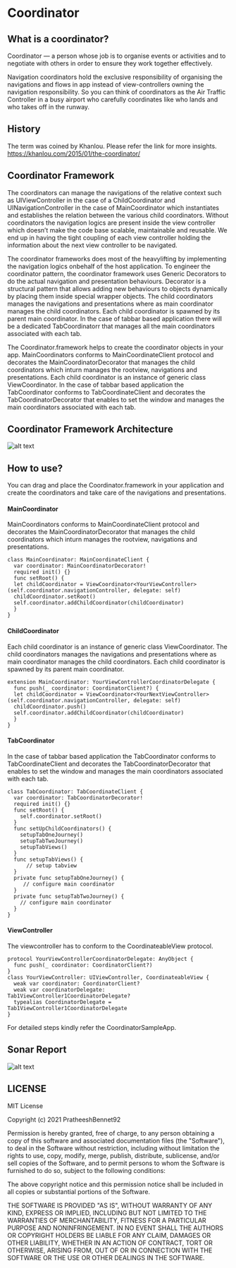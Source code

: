 # Coordinator
## What is a coordinator?
Coordinator — a person whose job is to organise events or activities and to negotiate with others in order to ensure they work together effectively. 

Navigation coordinators hold the exclusive responsibility of organising the navigations and flows in app instead of view-controllers owning the navigation responsibility. So you can think of coordinators as the Air Traffic Controller in a busy airport who carefully coordinates like who lands and who takes off in the runway.

## History
The term was coined by Khanlou. Please refer the link for more insights. 
https://khanlou.com/2015/01/the-coordinator/

## Coordinator Framework
The coordinators can manage the navigations of the relative context such as UIViewController in the case of a ChildCoordinator and UINavigationController in the case of MainCoordinator which instantiates and establishes the relation between the various child coordinators. Without coordinators the navigation logics are present inside the view controller which doesn’t make the code base scalable, maintainable and reusable. We end up in having the tight coupling of each view controller holding the information about the next view controller to be navigated.

The coordinator frameworks does most of the heavylifting by implementing the navigation logics onbehalf of the host application. To engineer the coordinator pattern, the coordinator framework uses Generic Decorators to do the actual navigation and presentation behaviours. Decorator is a structural pattern that allows adding new behaviours to objects dynamically by placing them inside special wrapper objects. The child coordinators manages the navigations and presentations where as main coordinator manages the child coordinators. Each child coordinator is spawned by its parent main coordinator. In the case of tabbar based application there will be a dedicated TabCoordinatorr that manages all the main coordinators associated with each tab.

The Coordinator.framework helps to create the coordinator objects in your app. MainCoordinators conforms to MainCoordinateClient protocol and decorates the MainCoordinatorDecorator that manages the child coordinators which inturn manages the rootview, navigations and presentations. Each child coordinator is an instance of generic class ViewCoordinator. In the case of tabbar based application the TabCoordinator conforms to TabCoordinateClient and decorates the TabCoordinatorDecorator that enables to set the window and manages the main coordinators associated with each tab.


## Coordinator Framework Architecture
![alt text](https://github.com/PratheeshBennet92/Coordinator/blob/main/Coordinator.jpg)

## How to use?
You can drag and place the Coordinator.framework in your application and create the coordinators and take care of the navigations and presentations. 

#### MainCoordinator
MainCoordinators conforms to MainCoordinateClient protocol and decorates the MainCoordinatorDecorator that manages the child coordinators which inturn manages the rootview, navigations and presentations.
```
class MainCoordinator: MainCoordinateClient {
  var coordinator: MainCoordinatorDecorator!
  required init() {}
  func setRoot() {
  let childCoordinator = ViewCoordinator<YourViewController>(self.coordinator.navigationController, delegate: self)
  childCoordinator.setRoot()
  self.coordinator.addChildCoordinator(childCoordinator)
  }
}

```
#### ChildCoordinator
Each child coordinator is an instance of generic class ViewCoordinator. The child coordinators manages the navigations and presentations where as main coordinator manages the child coordinators. Each child coordinator is spawned by its parent main coordinator.

```
extension MainCoordinator: YourViewControllerCoordinatorDelegate {
  func push(_ coordinator: CoordinatorClient?) {
  let childCoordinator = ViewCoordinator<YourNextViewController>(self.coordinator.navigationController, delegate: self)
  childCoordinator.push()
  self.coordinator.addChildCoordinator(childCoordinator)
  }
}
```

#### TabCoordinator
In the case of tabbar based application the TabCoordinator conforms to TabCoordinateClient and decorates the TabCoordinatorDecorator that enables to set the window and manages the main coordinators associated with each tab.
```
class TabCoordinator: TabCoordinateClient {
  var coordinator: TabCoordinatorDecorator!
  required init() {}
  func setRoot() {
    self.coordinator.setRoot()
  }
  func setUpChildCoordinators() {
    setupTabOneJourney()
    setupTabTwoJourney()
    setupTabViews()
  }
  func setupTabViews() {
      // setup tabview
  }
  private func setupTabOneJourney() {
     // configure main coordinator
  }
  private func setupTabTwoJourney() {
    // configure main coordinator
  }
}
```
#### ViewController
The viewcontroller has to conform to the CoordinateableView protocol.
```
protocol YourViewControllerCoordinatorDelegate: AnyObject {
  func push(_ coordinator: CoordinatorClient?)
}
class YourViewController: UIViewController, CoordinateableView {
  weak var coordinator: CoordinatorClient?
  weak var coordinatorDelegate: Tab1ViewController1CoordinatorDelegate?
  typealias CoordinatorDelegate = Tab1ViewController1CoordinatorDelegate
}
```

For detailed steps kindly refer the CoordinatorSampleApp.

## Sonar Report
![alt text](https://github.com/PratheeshBennet92/Coordinator/blob/main/Sonar%20Report.png)


## LICENSE

MIT License

Copyright (c) 2021 PratheeshBennet92

Permission is hereby granted, free of charge, to any person obtaining a copy
of this software and associated documentation files (the "Software"), to deal
in the Software without restriction, including without limitation the rights
to use, copy, modify, merge, publish, distribute, sublicense, and/or sell
copies of the Software, and to permit persons to whom the Software is
furnished to do so, subject to the following conditions:

The above copyright notice and this permission notice shall be included in all
copies or substantial portions of the Software.

THE SOFTWARE IS PROVIDED "AS IS", WITHOUT WARRANTY OF ANY KIND, EXPRESS OR
IMPLIED, INCLUDING BUT NOT LIMITED TO THE WARRANTIES OF MERCHANTABILITY,
FITNESS FOR A PARTICULAR PURPOSE AND NONINFRINGEMENT. IN NO EVENT SHALL THE
AUTHORS OR COPYRIGHT HOLDERS BE LIABLE FOR ANY CLAIM, DAMAGES OR OTHER
LIABILITY, WHETHER IN AN ACTION OF CONTRACT, TORT OR OTHERWISE, ARISING FROM,
OUT OF OR IN CONNECTION WITH THE SOFTWARE OR THE USE OR OTHER DEALINGS IN THE
SOFTWARE.
